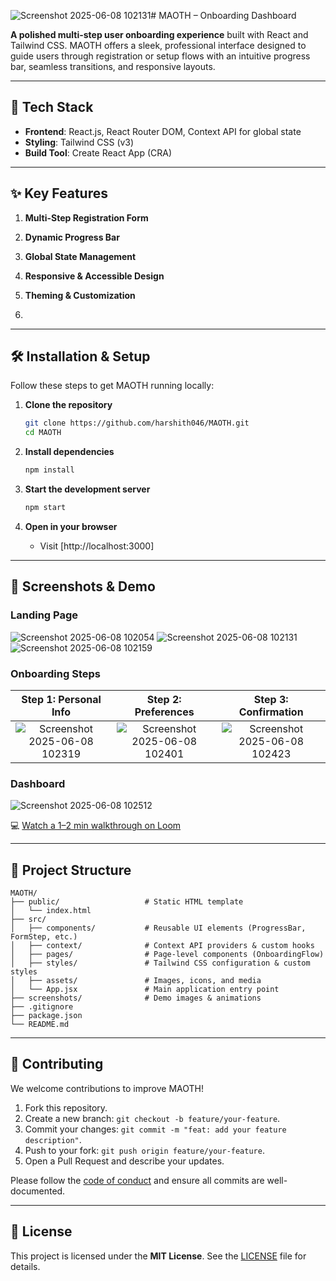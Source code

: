 ![Screenshot 2025-06-08 102131](https://github.com/user-attachments/assets/e96a0a23-209e-4c1a-a5f2-9ffda6137eb1)# MAOTH – Onboarding Dashboard

**A polished multi-step user onboarding experience** built with React and Tailwind CSS. MAOTH offers a sleek, professional interface designed to guide users through registration or setup flows with an intuitive progress bar, seamless transitions, and responsive layouts.

---

## 🚀 Tech Stack

* **Frontend**: React.js, React Router DOM, Context API for global state
* **Styling**: Tailwind CSS (v3)
* **Build Tool**: Create React App (CRA)

---

## ✨ Key Features

1. **Multi-Step Registration Form**

2. **Dynamic Progress Bar**

3. **Global State Management**

4. **Responsive & Accessible Design**

5. **Theming & Customization**
6. 
---

## 🛠️ Installation & Setup

Follow these steps to get MAOTH running locally:

1. **Clone the repository**

   ```bash
   git clone https://github.com/harshith046/MAOTH.git
   cd MAOTH
   ```

2. **Install dependencies**

   ```bash
   npm install
   ```

3. **Start the development server**

   ```bash
   npm start
   ```

4. **Open in your browser**

   * Visit [http://localhost:3000]

---

## 📸 Screenshots & Demo

### Landing Page

![Screenshot 2025-06-08 102054](https://github.com/user-attachments/assets/25c170ac-b39d-432d-8385-2f169cefa1f1)
![Screenshot 2025-06-08 102131](https://github.com/user-attachments/assets/4a828172-b43d-4cf5-8615-49fbf843bf9f)
![Screenshot 2025-06-08 102159](https://github.com/user-attachments/assets/05b56640-a17b-4952-97f3-857ca562b709)


### Onboarding Steps

|       Step 1: Personal Info       |        Step 2: Preferences        |        Step 3: Confirmation       |
| :-------------------------------: | :-------------------------------: | :-------------------------------: |
| ![Screenshot 2025-06-08 102319](https://github.com/user-attachments/assets/b8c69978-575d-40c1-816b-bac4a0795b21) | ![Screenshot 2025-06-08 102401](https://github.com/user-attachments/assets/1c8f3adc-0071-4ce1-8e89-29218fbc9eb7)| ![Screenshot 2025-06-08 102423](https://github.com/user-attachments/assets/1960d3e4-c0a6-473b-9fa8-e7aef0c06ad9)|

### Dashboard

![Screenshot 2025-06-08 102512](https://github.com/user-attachments/assets/1b858d2f-ea88-481f-bfb8-23b66f52b8b4)

💻 [Watch a 1–2 min walkthrough on Loom](https://loom.com/your-demo-link)

---

## 📁 Project Structure

```text
MAOTH/
├── public/                   # Static HTML template
│   └── index.html
├── src/
│   ├── components/           # Reusable UI elements (ProgressBar, FormStep, etc.)
│   ├── context/              # Context API providers & custom hooks
│   ├── pages/                # Page-level components (OnboardingFlow)
│   ├── styles/               # Tailwind CSS configuration & custom styles
│   ├── assets/               # Images, icons, and media
│   └── App.jsx               # Main application entry point
├── screenshots/              # Demo images & animations
├── .gitignore
├── package.json
└── README.md
```

---

## 🤝 Contributing

We welcome contributions to improve MAOTH!

1. Fork this repository.
2. Create a new branch: `git checkout -b feature/your-feature`.
3. Commit your changes: `git commit -m "feat: add your feature description"`.
4. Push to your fork: `git push origin feature/your-feature`.
5. Open a Pull Request and describe your updates.

Please follow the [code of conduct](CODE_OF_CONDUCT.md) and ensure all commits are well-documented.

---

## 📝 License

This project is licensed under the **MIT License**. See the [LICENSE](./LICENSE) file for details.
